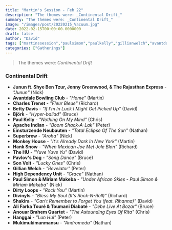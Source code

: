 ```yaml
---
title: "Martin's Session - Feb 22"
description: "The themes were: _Continental Drift_"
summary: "The themes were: _Continental Drift_"
image: "/images/post/20220215_Vacuum.jpg"
date: 2022-02-15T00:00:00.0000000
draft: false
author: "David"
tags: ["martinssession","paulsimon","paulkelly","gillianwelch","avantdalebowlingclub","sonvolt","björk","hanggai","divinyls","bettydavis","thehu","alifarkatouré","einsturzendeneubauten","hdu","shakira","hanksnow","superbrew","pavlovsdog","dirtyloops","monkeyhouse","apacheindian","miriammakeba","charlestrenet","jonnygreenwood","toumanidiabaté","mukimukimanmansu","jununftshyebentzur","anouarbrahemquartet","andtherajasthanexpress"]
categories: ["Gatherings"]
---
```

> The themes were: _Continental Drift_
### Continental Drift
- **Junun ft. Shye Ben Tzur, Jonny Greenwood, & The Rajasthan Express** - _"Junun"_ (Nick)
- **Avantdale Bowling Club** - _"Home"_ (Martin)
- **Charles Trenet** - _"Fleur Bleue"_ (Richard)
- **Betty Davis** - _"If I'm In Luck I Might Get Picked Up"_ (David)
- **Björk** - _"Hyper-ballad"_ (Bruce)
- **Paul Kelly** - _"Nothing On My Mind"_ (Chris)
- **Apache Indian** - _"Boom Shack-A-Lak"_ (Peter)
- **Einsturzende Neubauten** - _"Total Eclipse Of The Sun"_ (Nathan)
- **Superbrew** - _"Aroha"_ (Nick)
- **Monkey House** - _"It's Already Dark In New York"_ (Martin)
- **Hank Snow** - _"When Mexican Joe Met Jole Blon"_ (Richard)
- **The HU** - _"Yuve Yuve Yu"_ (David)
- **Pavlov's Dog** - _"Song Dance"_ (Bruce)
- **Son Volt** - _"Lucky Ones"_ (Chris)
- **Gillian Welch** - _"Revelator"_ (Peter)
- **High Dependency Unit** - _"Grace"_ (Nathan)
- **Paul Simon & Miriam Makeba** - _"Under African Skies - Paul Simon & Miriam Makeba"_ (Nick)
- **Dirty Loops** - _"Rock You"_ (Martin)
- **Divinyls** - _"Bless My Soul (It's Rock-N-Roll)"_ (Richard)
- **Shakira** - _"Can't Remember to Forget You (feat. Rihanna)"_ (David)
- **Ali Farka Touré & Toumani Diabaté** - _"Debe Live At Bozar"_ (Bruce)
- **Anouar Brahem Quartet** - _"The Astounding Eyes Of Rita"_ (Chris)
- **Hanggai** - _"Lun Hui"_ (Peter)
- **Mukimukimanmansu** - _"Andromeda"_ (Nathan)
